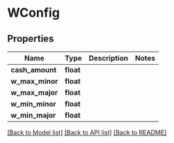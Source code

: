 # WConfig

## Properties
Name | Type | Description | Notes
------------ | ------------- | ------------- | -------------
**cash_amount** | **float** |  | 
**w_max_minor** | **float** |  | 
**w_max_major** | **float** |  | 
**w_min_minor** | **float** |  | 
**w_min_major** | **float** |  | 

[[Back to Model list]](../README.md#documentation-for-models) [[Back to API list]](../README.md#documentation-for-api-endpoints) [[Back to README]](../README.md)


